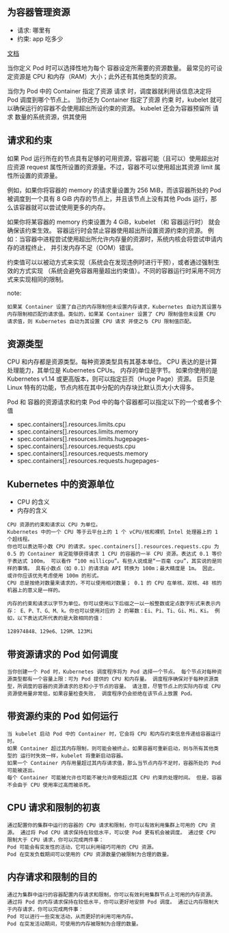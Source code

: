 
## 为容器管理资源
* 请求: 哪里有
* 约束: app 吃多少

[文档](https://kubernetes.io/zh/docs/concepts/configuration/manage-resources-containers/)

当你定义 Pod 时可以选择性地为每个 容器设定所需要的资源数量。 最常见的可设定资源是 CPU 和内存（RAM）大小；此外还有其他类型的资源。

当你为 Pod 中的 Container 指定了资源 请求 时，调度器就利用该信息决定将 Pod 调度到哪个节点上。 当你还为 Container 指定了资源 约束 时，kubelet 就可以确保运行的容器不会使用超出所设约束的资源。 kubelet 还会为容器预留所 请求 数量的系统资源，供其使用

## 请求和约束

如果 Pod 运行所在的节点具有足够的可用资源，容器可能（且可以）使用超出对应资源 request 属性所设置的资源量。不过，容器不可以使用超出其资源 limit 属性所设置的资源量。

例如，如果你将容器的 memory 的请求量设置为 256 MiB，而该容器所处的 Pod 被调度到一个具有 8 GiB 内存的节点上，并且该节点上没有其他 Pods 运行，那么该容器就可以尝试使用更多的内存。

如果你将某容器的 memory 约束设置为 4 GiB，kubelet （和 容器运行时） 就会确保该约束生效。 容器运行时会禁止容器使用超出所设置资源约束的资源。 例如：当容器中进程尝试使用超出所允许内存量的资源时，系统内核会将尝试申请内存的进程终止， 并引发内存不足（OOM）错误。

约束值可以以被动方式来实现（系统会在发现违例时进行干预），或者通过强制生效的方式实现 （系统会避免容器用量超出约束值）。不同的容器运行时采用不同方式来实现相同的限制。



note:
```
如果某 Container 设置了自己的内存限制但未设置内存请求，Kubernetes 自动为其设置与内存限制相匹配的请求值。类似的，如果某 Container 设置了 CPU 限制值但未设置 CPU 请求值，则 Kubernetes 自动为其设置 CPU 请求 并使之与 CPU 限制值匹配。
```

##  资源类型
CPU 和内存都是资源类型。每种资源类型具有其基本单位。 CPU 表达的是计算处理能力，其单位是 Kubernetes CPUs。 内存的单位是字节。 如果你使用的是 Kubernetes v1.14 或更高版本，则可以指定巨页（Huge Page）资源。 巨页是 Linux 特有的功能，节点内核在其中分配的内存块比默认页大小大得多。

Pod 和 容器的资源请求和约束
Pod 中的每个容器都可以指定以下的一个或者多个值
* spec.containers[].resources.limits.cpu
* spec.containers[].resources.limits.memory
* spec.containers[].resources.limits.hugepages-<size>
* spec.containers[].resources.requests.cpu
* spec.containers[].resources.requests.memory
* spec.containers[].resources.requests.hugepages-<size>



## Kubernetes 中的资源单位
* CPU 的含义
* 内存的含义

```
CPU 资源的约束和请求以 CPU 为单位。
Kubernetes 中的一个 CPU 等于云平台上的 1 个 vCPU/核和裸机 Intel 处理器上的 1 个超线程。
你也可以表达带小数 CPU 的请求。spec.containers[].resources.requests.cpu 为 0.5 的 Container 肯定能够获得请求 1 CPU 的容器的一半 CPU 资源。表达式 0.1 等价于表达式 100m， 可以看作 “100 millicpu”。有些人说成是“一百毫 cpu”，其实说的是同样的事情。 具有小数点（如 0.1）的请求由 API 转换为 100m；最大精度是 1m。 因此，或许你应该优先考虑使用 100m 的形式。
CPU 总是按绝对数量来请求的，不可以使用相对数量； 0.1 的 CPU 在单核、双核、48 核的机器上的意义是一样的。
```

```
内存的约束和请求以字节为单位。你可以使用以下后缀之一以一般整数或定点数字形式来表示内存： E、P、T、G、M、k。你也可以使用对应的 2 的幂数：Ei、Pi、Ti、Gi、Mi、Ki。 例如，以下表达式所代表的是大致相同的值：

128974848、129e6、129M、123Mi
```

## 带资源请求的 Pod 如何调度
```
当你创建一个 Pod 时，Kubernetes 调度程序将为 Pod 选择一个节点。 每个节点对每种资源类型都有一个容量上限：可为 Pod 提供的 CPU 和内存量。 调度程序确保对于每种资源类型，所调度的容器的资源请求的总和小于节点的容量。 请注意，尽管节点上的实际内存或 CPU 资源使用量非常低，如果容量检查失败， 调度程序仍会拒绝在该节点上放置 Pod。
```

## 带资源约束的 Pod 如何运行
```
当 kubelet 启动 Pod 中的 Container 时，它会将 CPU 和内存约束信息传递给容器运行时。
如果 Container 超过其内存限制，则可能会被终止。如果容器可重新启动，则与所有其他类型的 运行时失效一样，kubelet 将重新启动容器。
如果一个 Container 内存用量超过其内存请求值，那么当节点内存不足时，容器所处的 Pod 可能被逐出。
每个 Container 可能被允许也可能不被允许使用超过其 CPU 约束的处理时间。 但是，容器不会由于 CPU 使用率过高而被杀死。
```

## CPU 请求和限制的初衷
```
通过配置你的集群中运行的容器的 CPU 请求和限制，你可以有效利用集群上可用的 CPU 资源。 通过将 Pod CPU 请求保持在较低水平，可以使 Pod 更有机会被调度。 通过使 CPU 限制大于 CPU 请求，你可以完成两件事：
Pod 可能会有突发性的活动，它可以利用碰巧可用的 CPU 资源。
Pod 在突发负载期间可以使用的 CPU 资源数量仍被限制为合理的数量。
```

## 内存请求和限制的目的
```
通过为集群中运行的容器配置内存请求和限制，你可以有效利用集群节点上可用的内存资源。 通过将 Pod 的内存请求保持在较低水平，你可以更好地安排 Pod 调度。 通过让内存限制大于内存请求，你可以完成两件事：
Pod 可以进行一些突发活动，从而更好的利用可用内存。
Pod 在突发活动期间，可使用的内存被限制为合理的数量。

```